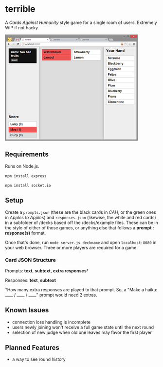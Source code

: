 # terrible

A *Cards Against Humanity* style game for a single room of users. Extremely WIP if not hacky.

![](etc/example.png)

## Requirements

Runs on Node.js.

`npm install express`

`npm install socket.io`

## Setup

Create a `prompts.json` (these are the black cards in *CAH*, or the green ones in *Apples to Apples*) and `responses.json` (likewise, the white and red cards) in a subfolder of /decks based off the /decks/example files. These can be in the style of either of those games, or anything else that follows a **prompt : response(s)** format.

Once that's done, run `node server.js deckname` and open `localhost:8080` in your web browser. Three or more players are required for a game.

### Card JSON Structure

Prompts: **text**, **subtext**, **extra responses**†

Responses: **text**, **subtext**

†How many extra responses are played to that prompt. So, a "Make a haiku: ____ / ____ / ____" prompt would need 2 extras.

## Known Issues

  * connection loss handling is incomplete
  * users newly joining won't receive a full game state until the next round
  * selection of new judge when old one leaves may favor the first player

## Planned Features
  * a way to see round history